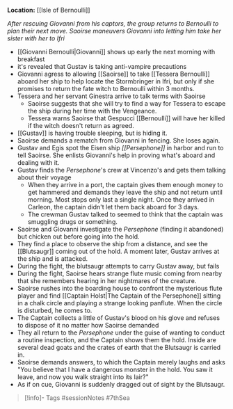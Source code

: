 **Location:** [[Isle of Bernoulli]]

*After rescuing Giovanni from his captors, the group returns to Bernoulli to plan their next move.  Saoirse maneuvers Giovanni into letting him take her sister with her to Ifri*

- [[Giovanni Bernoulli|Giovanni]] shows up early the next morning with breakfast
- it's revealed that Gustav is taking anti-vampire precautions
- Giovanni agress to allowing [[Saoirse]] to take [[Tessera Bernoulli]] aboard her ship to help locate the Stormbringer in Ifri, but only if she promises to return the fate witch to Bernoulli within 3 months.
- Tessera and her servant Ginestra arrive to talk terms with Saoirse
	- Saoirse suggests that she will try to find a way for Tessera to escape the ship during her time with the Vengeance.
	- Tessera warns Saoirse that Gespucci [[Bernoulli]] will have her killed if the witch doesn't return as agreed.
- [[Gustav]] is having trouble sleeping, but is hiding it.
- Saoirse demands a rematch from Giovanni in fencing.  She loses again.
- Gustav and Egis spot the Eisen ship *[[Persephone]]* in harbor and run to tell Saoirse.  She enlists Giovanni's help in proving what's aboard and dealing with it.
- Gustav finds the *Persephone*'s crew at Vincenzo's and gets them talking about their voyage
	- When they arrive in a port, the captain gives them enough money to get hammered and demands they leave the ship and not return until morning.  Most stops only last a single night.  Once they arrived in Carleon, the captain didn't let them back aboard for 3 days.
	- The crewman Gustav talked to seemed to think that the captain was smuggling drugs or something.
- Saoirse and Giovanni investigate the *Persephone* (finding it abandoned) but chicken out before going into the hold.
- They find a place to observe the ship from a distance, and see the [[Blutsaugr]] coming out of the hold.  A moment later, Gustav arrives at the ship and is attacked.
- During the fight, the blutsaugr attempts to carry Gustav away, but fails
- During the fight, Saoirse hears strange flute music coming from nearby that she remembers hearing in her nightmares of the creature.
- Saoirse rushes into the boarding house to confront the mysterious flute player and find [[Captain Holst|The Captain of the Persephone]] sitting in a chalk circle and playing a strange looking panflute.  When the circle is disturbed, he comes to.
- The Captain collects a little of Gustav's blood on his glove and refuses to dispose of it no matter how Saoirse demanded
- They all return to the *Persephone* under the guise of wanting to conduct a routine inspection, and the Captain shows them the hold.  Inside are several dead goats and the crates of earth that the Blutsaugr is carried in.
- Saoirse demands answers, to which the Captain merely laughs and asks "You believe that I have a dangerous monster in the hold.  You saw it leave, and now you walk straight into its lair?"
- As if on cue, Giovanni is suddenly dragged out of sight by the Blutsaugr.

> [!info]- Tags
> #sessionNotes #7thSea 

